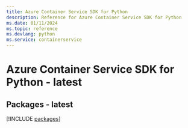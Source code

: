 ```yaml
---
title: Azure Container Service SDK for Python
description: Reference for Azure Container Service SDK for Python
ms.date: 01/11/2024
ms.topic: reference
ms.devlang: python
ms.service: containerservice
---
```

# Azure Container Service SDK for Python - latest
## Packages - latest
[!INCLUDE [packages](container-service-index.md)]